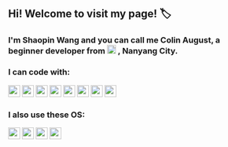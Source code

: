 ## Hi! Welcome to visit my page! :label:

### I'm Shaopin Wang and you can call me Colin August, a beginner developer from  <a><img height="18" src="https://user-images.githubusercontent.com/89354237/230272493-0019f63f-ab8c-46ee-8fe2-e7bb70d86d8d.png"></a>  , Nanyang City.



### I can code with:

<a><img height="24" src="https://img.shields.io/badge/C-00599C?style=for-the-badge&logo=c&logoColor=white"></a>
<a><img height="24" src="https://img.shields.io/badge/C%23-239120?style=for-the-badge&logo=c-sharp&logoColor=white"></a>
<a><img height="24" src="https://img.shields.io/badge/C%2B%2B-00599C?style=for-the-badge&logo=c%2B%2B&logoColor=white"></a>
<a><img height="24" src="https://img.shields.io/badge/Python-14354C?style=for-the-badge&logo=python&logoColor=white"></a>
<a><img height="24" src="https://img.shields.io/badge/HTML5-E34F26?style=for-the-badge&logo=html5&logoColor=white"></a>
<a><img height="24" src="https://img.shields.io/badge/CSS3-1572B6?style=for-the-badge&logo=css3&logoColor=white"></a>
<a><img height="24" src="https://img.shields.io/badge/JavaScript-323330?style=for-the-badge&logo=javascript&logoColor=F7DF1E"></a>
<a><img height="24" src="https://img.shields.io/badge/Markdown-000000?style=for-the-badge&logo=markdown&logoColor=white"></a>

### I also use these OS:

<a><img height="24" src="https://img.shields.io/badge/Windows-0078D6?style=for-the-badge&logo=windows&logoColor=white"></a>
<a><img height="24" src="https://img.shields.io/badge/Linux-FCC624?style=for-the-badge&logo=linux&logoColor=black"></a>
<a><img height="24" src="https://img.shields.io/badge/Android-3DDC84?style=for-the-badge&logo=android&logoColor=white"></a>
<a><img height="24" src="https://img.shields.io/badge/iOS-000000?style=for-the-badge&logo=ios&logoColor=white"></a>
